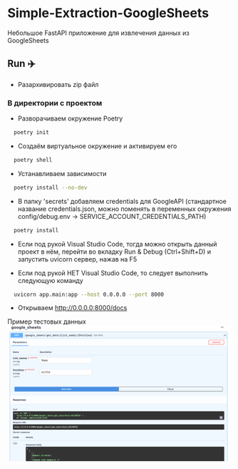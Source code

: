 # Simple-Extraction-GoogleSheets

Небольшое FastAPI приложение для извлечения данных из GoogleSheets

## Run ✈️

- Разархивировать zip файл

### В директории с проектом
- Разворачиваем окружение Poetry

```bash
  poetry init
```

- Создаём виртуальное окружение и активируем его

```bash
  poetry shell
```

- Устанавливаем зависимости

```bash
  poetry install --no-dev
```

- В папку 'secrets' добавляем credentials для GoogleAPI (стандартное название credentials.json, можно поменять в переменных окружения config/debug.env -> SERVICE_ACCOUNT_CREDENTIALS_PATH)

```bash
  poetry install
```

- Если под рукой Visual Studio Code, тогда можно открыть данный проект в нём, перейти во вкладку Run & Debug (Ctrl+Shift+D) и запустить uvicorn сервер, нажав на F5

- Если под рукой НЕТ Visual Studio Code, то следует выполнить следующую команду  

```bash
  uvicorn app.main:app --host 0.0.0.0 --port 8000
```

- Открываем http://0.0.0.0:8000/docs

Пример тестовых данных
![Пример API](https://github.com/mark47B/NP-Team_Task3-OpenAPI/blob/main/README_IMAGES/API_Example.png)


<br/>

